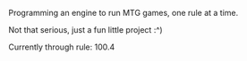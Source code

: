 Programming an engine to run MTG games, one rule at a time.

Not that serious, just a fun little project :^)

Currently through rule:
100.4
